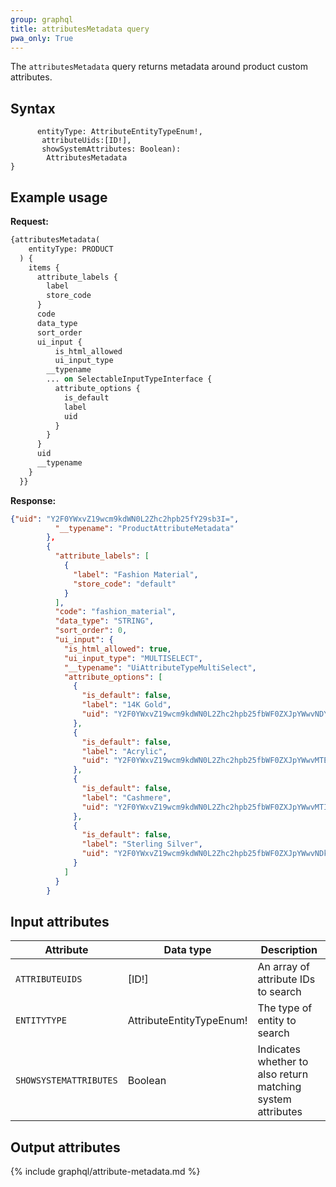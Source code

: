 ```yaml
---
group: graphql
title: attributesMetadata query
pwa_only: True
---
```


The `attributesMetadata` query returns metadata around product custom attributes.

## Syntax

```json{ attributesMetadata(
      entityType: AttributeEntityTypeEnum!,
       attributeUids:[ID!],
       showSystemAttributes: Boolean):
        AttributesMetadata
}
```

## Example usage

**Request:**

```graphql
{attributesMetadata(
    entityType: PRODUCT
  ) {
    items {
      attribute_labels {
        label
        store_code
      }
      code
      data_type
      sort_order
      ui_input {
          is_html_allowed
          ui_input_type
        __typename
        ... on SelectableInputTypeInterface {
          attribute_options {
            is_default
            label
            uid
          }
        }
      }
      uid
      __typename
    }
  }}
```

**Response:**

```json
{"uid": "Y2F0YWxvZ19wcm9kdWN0L2Zhc2hpb25fY29sb3I=",
          "__typename": "ProductAttributeMetadata"
        },
        {
          "attribute_labels": [
            {
              "label": "Fashion Material",
              "store_code": "default"
            }
          ],
          "code": "fashion_material",
          "data_type": "STRING",
          "sort_order": 0,
          "ui_input": {
            "is_html_allowed": true,
            "ui_input_type": "MULTISELECT",
            "__typename": "UiAttributeTypeMultiSelect",
            "attribute_options": [
              {
                "is_default": false,
                "label": "14K Gold",
                "uid": "Y2F0YWxvZ19wcm9kdWN0L2Zhc2hpb25fbWF0ZXJpYWwvNDY="
              },
              {
                "is_default": false,
                "label": "Acrylic",
                "uid": "Y2F0YWxvZ19wcm9kdWN0L2Zhc2hpb25fbWF0ZXJpYWwvMTE4"
              },
              {
                "is_default": false,
                "label": "Cashmere",
                "uid": "Y2F0YWxvZ19wcm9kdWN0L2Zhc2hpb25fbWF0ZXJpYWwvMTIx"
              },
              {
                "is_default": false,
                "label": "Sterling Silver",
                "uid": "Y2F0YWxvZ19wcm9kdWN0L2Zhc2hpb25fbWF0ZXJpYWwvNDk="
              }
            ]
          }
        }
```

## Input attributes

Attribute | Data type | Description
--- | --- | ---
`ATTRIBUTEUIDS` | [ID!] | An array of attribute IDs to search
`ENTITYTYPE` | AttributeEntityTypeEnum! | The type of entity to search
`SHOWSYSTEMATTRIBUTES` | Boolean | Indicates whether to also return matching system attributes

## Output attributes

{% include graphql/attribute-metadata.md %}
